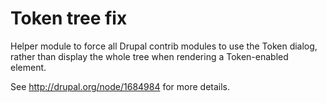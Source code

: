 Token tree fix
==============

Helper module to force all Drupal contrib modules to use the Token dialog,
rather than display the whole tree when rendering a Token-enabled element.

See http://drupal.org/node/1684984 for more details.
